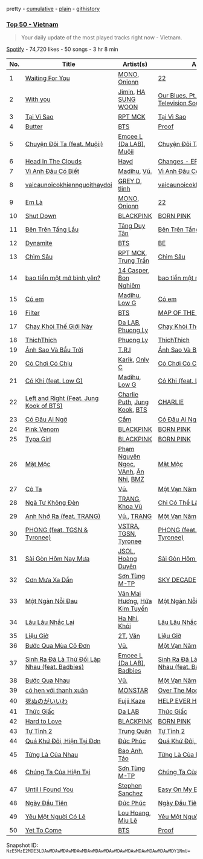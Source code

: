 pretty - [cumulative](/playlists/cumulative/37i9dQZEVXbLdGSmz6xilI.md) - [plain](/playlists/plain/37i9dQZEVXbLdGSmz6xilI) - [githistory](https://github.githistory.xyz/mackorone/spotify-playlist-archive/blob/main/playlists/plain/37i9dQZEVXbLdGSmz6xilI)

### [Top 50 \- Vietnam](https://open.spotify.com/playlist/37i9dQZEVXbLdGSmz6xilI)

> Your daily update of the most played tracks right now \- Vietnam.

[Spotify](https://open.spotify.com/user/spotify) - 74,720 likes - 50 songs - 3 hr 8 min

| No. | Title | Artist(s) | Album | Length |
|---|---|---|---|---|
| 1 | [Waiting For You](https://open.spotify.com/track/5hkAuvgkOrd4KpDOlCNsvW) | [MONO](https://open.spotify.com/artist/5jTFNkoZebPnX90CbB3F2A), [Onionn](https://open.spotify.com/artist/25M5YMbLCbYDSFPhQXYE8c) | [22](https://open.spotify.com/album/3lZ0sW4znNieFHxGdyWXCj) | 4:25 |
| 2 | [With you](https://open.spotify.com/track/2gzhQaCTeNgxpeB2TPllyY) | [Jimin](https://open.spotify.com/artist/1oSPZhvZMIrWW5I41kPkkY), [HA SUNG WOON](https://open.spotify.com/artist/3OBkZ9NG8F0Fn4oNpg0yuU) | [Our Blues, Pt\. 4 \(Original Television Soundtrack\)](https://open.spotify.com/album/3Zu8uym76sjmYEGTFsXnSy) | 3:21 |
| 3 | [Tại Vì Sao](https://open.spotify.com/track/5yrPkBvOBvqfSjDhoRzDlO) | [RPT MCK](https://open.spotify.com/artist/1zSv9qZANOWB4HRE8sxeTL) | [Tại Vì Sao](https://open.spotify.com/album/5DZXXrAKNwD0c0Avrs5W9j) | 3:23 |
| 4 | [Butter](https://open.spotify.com/track/6jjYDGxVJsWS0a5wlVF5vS) | [BTS](https://open.spotify.com/artist/3Nrfpe0tUJi4K4DXYWgMUX) | [Proof](https://open.spotify.com/album/6al2VdKbb6FIz9d7lU7WRB) | 2:44 |
| 5 | [Chuyện Đôi Ta \(feat\. Muộii\)](https://open.spotify.com/track/4CUvVaAYuXtvYURLFz7EIL) | [Emcee L \(Da LAB\)](https://open.spotify.com/artist/4bPYvyUn1mWwUwIW57oST2), [Muộii](https://open.spotify.com/artist/1Tdy7LZnrufTyuEbgDi1D8) | [Chuyện Đôi Ta \(feat\. Muộii\)](https://open.spotify.com/album/5tFSjs5VsM2EwoA2Px6jqo) | 3:28 |
| 6 | [Head In The Clouds](https://open.spotify.com/track/3CeKc83EsgRPItgvlDHo5B) | [Hayd](https://open.spotify.com/artist/1adGvsK8A0XG2D18ufk7fZ) | [Changes \- EP](https://open.spotify.com/album/1GknYqyoJ7ZHn8ch5PJipt) | 3:04 |
| 7 | [Vì Anh Đâu Có Biết](https://open.spotify.com/track/6VXVYATpQXEIoZ97NnWCmn) | [Madihu](https://open.spotify.com/artist/1OIYKbmhG0RxPXvVPNj3NN), [Vũ.](https://open.spotify.com/artist/57g2v7gJZepcwsuwssIfZs) | [Vì Anh Đâu Có Biết](https://open.spotify.com/album/3C5z2dMU7D6VLpnNtYujPJ) | 4:01 |
| 8 | [vaicaunoicokhiennguoithaydoi](https://open.spotify.com/track/25h0TqC9H3BcMA7KjK5nHK) | [GREY D](https://open.spotify.com/artist/6d0dLenjy5CnR5ZMn2agiV), [tlinh](https://open.spotify.com/artist/3diftVOq7aEIebXKkC34oR) | [vaicaunoicokhiennguoithaydoi](https://open.spotify.com/album/5Gu0Ldddj2f6a0q5gitIok) | 3:45 |
| 9 | [Em Là](https://open.spotify.com/track/6A1IbMKwjvXibcrU1sdqKH) | [MONO](https://open.spotify.com/artist/5jTFNkoZebPnX90CbB3F2A), [Onionn](https://open.spotify.com/artist/25M5YMbLCbYDSFPhQXYE8c) | [22](https://open.spotify.com/album/3lZ0sW4znNieFHxGdyWXCj) | 3:17 |
| 10 | [Shut Down](https://open.spotify.com/track/7gRFDGEzF9UkBV233yv2dc) | [BLACKPINK](https://open.spotify.com/artist/41MozSoPIsD1dJM0CLPjZF) | [BORN PINK](https://open.spotify.com/album/0kbZ4ZNRs76sSFeGUEErFM) | 2:55 |
| 11 | [Bên Trên Tầng Lầu](https://open.spotify.com/track/0Cy7uOfTjJrmHkNEPBBZxf) | [Tăng Duy Tân](https://open.spotify.com/artist/1n9JKdEdLxrbgJiqz1WZFJ) | [Bên Trên Tầng Lầu](https://open.spotify.com/album/3YTsTxFi7qKmDx2TqlpYKG) | 3:04 |
| 12 | [Dynamite](https://open.spotify.com/track/5QDLhrAOJJdNAmCTJ8xMyW) | [BTS](https://open.spotify.com/artist/3Nrfpe0tUJi4K4DXYWgMUX) | [BE](https://open.spotify.com/album/6nYfHQnvkvOTNHnOhDT3sr) | 3:19 |
| 13 | [Chìm Sâu](https://open.spotify.com/track/4ih9noxBfg7euMjCPO0qNH) | [RPT MCK](https://open.spotify.com/artist/1zSv9qZANOWB4HRE8sxeTL), [Trung Trần](https://open.spotify.com/artist/2v14NO80QYditUms7sbEIZ) | [Chìm Sâu](https://open.spotify.com/album/2AZXUAGWs90yNEUC4biubs) | 2:36 |
| 14 | [bao tiền một mớ bình yên?](https://open.spotify.com/track/3wn8HJNjkY4wzTBy35ZvQ6) | [14 Casper](https://open.spotify.com/artist/0zo8kCJVktn7oPnzpkbC2p), [Bon Nghiêm](https://open.spotify.com/artist/6hnfLIkvDl6pjlAe1YRGXY) | [bao tiền một mớ bình yên?](https://open.spotify.com/album/5O0csa2fMgpO8DwEhwThRV) | 5:00 |
| 15 | [Có em](https://open.spotify.com/track/6Hs2xIgB8nzyGFDvVA8lFa) | [Madihu](https://open.spotify.com/artist/1OIYKbmhG0RxPXvVPNj3NN), [Low G](https://open.spotify.com/artist/6TITnFVRcl0AcZ4syE7Toe) | [Có em](https://open.spotify.com/album/7nvdYW7qe9f1DT7pZ1EXDg) | 3:38 |
| 16 | [Filter](https://open.spotify.com/track/4bZZVcgWWMWPBwzTTp642w) | [BTS](https://open.spotify.com/artist/3Nrfpe0tUJi4K4DXYWgMUX) | [MAP OF THE SOUL : 7](https://open.spotify.com/album/5W1XY5ucNATjTULERvXx9j) | 3:00 |
| 17 | [Chạy Khỏi Thế Giới Này](https://open.spotify.com/track/5ECHJ1llWBNYLVCYrllD3x) | [Da LAB](https://open.spotify.com/artist/6zUWZmyi5MLOEynQ5wCI5f), [Phuong Ly](https://open.spotify.com/artist/5Kh0ta0UY4uJ4g2CIdq9V9) | [Chạy Khỏi Thế Giới Này](https://open.spotify.com/album/50HY9g20cVF2PKCYmy5LFZ) | 4:15 |
| 18 | [ThichThich](https://open.spotify.com/track/3wUp8eCTshIrJcYbjWaoyP) | [Phuong Ly](https://open.spotify.com/artist/5Kh0ta0UY4uJ4g2CIdq9V9) | [ThichThich](https://open.spotify.com/album/4AitP1QgqnYpEpx8KY07IA) | 4:01 |
| 19 | [Ánh Sao Và Bầu Trời](https://open.spotify.com/track/5iZHnufFUgATzrpGgH1K0W) | [T.R.I](https://open.spotify.com/artist/2rVYwIYNEsMxtt8j5yemHb) | [Ánh Sao Và Bầu Trời](https://open.spotify.com/album/1JLUfM3IFpFyBSyhNQWkYw) | 4:20 |
| 20 | [Có Chơi Có Chịu](https://open.spotify.com/track/2pYFHEy0xp48Le5Bfw5vcX) | [Karik](https://open.spotify.com/artist/2Bwp23pD4UVsSkchHDZw4F), [Only C](https://open.spotify.com/artist/5GBXwBVQufRCmwI1bNRIUo) | [Có Chơi Có Chịu](https://open.spotify.com/album/4N7qnvyotrQcxAF8fKqO4e) | 3:43 |
| 21 | [Có Khi \(feat\. Low G\)](https://open.spotify.com/track/7MObIQOs5ESkbcihA9dcsz) | [Madihu](https://open.spotify.com/artist/1OIYKbmhG0RxPXvVPNj3NN), [Low G](https://open.spotify.com/artist/6TITnFVRcl0AcZ4syE7Toe) | [Có Khi \(feat\. Low G\)](https://open.spotify.com/album/1JYvtEw17jdrUi8Ej9IFWg) | 4:19 |
| 22 | [Left and Right \(Feat\. Jung Kook of BTS\)](https://open.spotify.com/track/5Odq8ohlgIbQKMZivbWkEo) | [Charlie Puth](https://open.spotify.com/artist/6VuMaDnrHyPL1p4EHjYLi7), [Jung Kook](https://open.spotify.com/artist/6HaGTQPmzraVmaVxvz6EUc), [BTS](https://open.spotify.com/artist/3Nrfpe0tUJi4K4DXYWgMUX) | [CHARLIE](https://open.spotify.com/album/5Jk4Eg7pxYhDrWJCVVzmMt) | 2:34 |
| 23 | [Có Đâu Ai Ngờ](https://open.spotify.com/track/5OE0IzdS8Bs4UaLvDoTXKD) | [Cầm](https://open.spotify.com/artist/56vNGG0GJtL6p8ltx7cLvj) | [Có Đâu Ai Ngờ](https://open.spotify.com/album/706NYXSqVRFvEn2L4GFahN) | 3:40 |
| 24 | [Pink Venom](https://open.spotify.com/track/5zwwW9Oq7ubSxoCGyW1nbY) | [BLACKPINK](https://open.spotify.com/artist/41MozSoPIsD1dJM0CLPjZF) | [BORN PINK](https://open.spotify.com/album/0kbZ4ZNRs76sSFeGUEErFM) | 3:06 |
| 25 | [Typa Girl](https://open.spotify.com/track/0L8LOav65XwLjCLS11gNPD) | [BLACKPINK](https://open.spotify.com/artist/41MozSoPIsD1dJM0CLPjZF) | [BORN PINK](https://open.spotify.com/album/7jaSNQUBJbvfbZHLNFrV7P) | 2:59 |
| 26 | [Mặt Mộc](https://open.spotify.com/track/3dvkpe9FEekxxgaQtxOHQI) | [Phạm Nguyên Ngọc](https://open.spotify.com/artist/2Xlia1jlI7JDki4Xa42uyK), [VAnh](https://open.spotify.com/artist/4QC9UUJeYEo4wnbTvuOHLo), [Ân Nhi](https://open.spotify.com/artist/7zwJ09FAPbh7EJYvwEAqDD), [BMZ](https://open.spotify.com/artist/3euFcFd5Dc7JAz6t7oKg7m) | [Mặt Mộc](https://open.spotify.com/album/5Af8YESOWf6nK6BcLh3hkA) | 3:34 |
| 27 | [Cô Ta](https://open.spotify.com/track/2LhaQUFez282XCuTDSTDcV) | [Vũ.](https://open.spotify.com/artist/57g2v7gJZepcwsuwssIfZs) | [Một Vạn Năm](https://open.spotify.com/album/4nfpHvg7KFcAUTg6yajpvN) | 3:34 |
| 28 | [Ngã Tư Không Đèn](https://open.spotify.com/track/73fFRs03s0gtjggfMW213L) | [TRANG](https://open.spotify.com/artist/2knyDFP4xw9wZEWA98JX6b), [Khoa Vũ](https://open.spotify.com/artist/4OqYnPUq6VwNMacIwwbWGw) | [Chỉ Có Thể Là Anh](https://open.spotify.com/album/1Ln8SYXthP1VIVaQPDmZH9) | 3:38 |
| 29 | [Anh Nhớ Ra \(feat\. TRANG\)](https://open.spotify.com/track/7eDrdQ7PK9Xm1CZCKWsgmH) | [Vũ.](https://open.spotify.com/artist/57g2v7gJZepcwsuwssIfZs), [TRANG](https://open.spotify.com/artist/2knyDFP4xw9wZEWA98JX6b) | [Một Vạn Năm](https://open.spotify.com/album/4nfpHvg7KFcAUTg6yajpvN) | 4:36 |
| 30 | [PHONG \(feat\. TGSN & Tyronee\)](https://open.spotify.com/track/0ibp5h8QATkvC6P5cO5TUV) | [VSTRA](https://open.spotify.com/artist/2aMo0CYbTieTisS0BlWc59), [TGSN](https://open.spotify.com/artist/2OkxNsNz7QXCBwlME0fSsk), [Tyronee](https://open.spotify.com/artist/04xz9bIBYTIqEpmRvQkfvu) | [PHONG \(feat\. TGSN & Tyronee\)](https://open.spotify.com/album/2miKCUKYhXGekJDx4ZsxiI) | 3:32 |
| 31 | [Sài Gòn Hôm Nay Mưa](https://open.spotify.com/track/1xoadYaxtOp9gHDwgmPDuz) | [JSOL](https://open.spotify.com/artist/6EybZ5zwPNEtEngfrEMevN), [Hoàng Duyên](https://open.spotify.com/artist/3LbBKYlyMaATS8IIe7HJ0d) | [Sài Gòn Hôm Nay Mưa](https://open.spotify.com/album/3uvFlg7afslUUJh43G2xwX) | 4:07 |
| 32 | [Cơn Mưa Xa Dần](https://open.spotify.com/track/59u8Iu6cAugFqtA1avGFRT) | [Sơn Tùng M\-TP](https://open.spotify.com/artist/5dfZ5uSmzR7VQK0udbAVpf) | [SKY DECADE](https://open.spotify.com/album/7r2UDe86W9yNHVymWu02xG) | 3:16 |
| 33 | [Một Ngàn Nỗi Đau](https://open.spotify.com/track/05X3a0YGmS1rbH50aL8lGF) | [Văn Mai Hương](https://open.spotify.com/artist/63SNH9m8M034lCGELVC1dm), [Hứa Kim Tuyền](https://open.spotify.com/artist/3Ufoo4BPShhahtCSjgpBLP) | [Một Ngàn Nỗi Đau](https://open.spotify.com/album/3STAYL3gX9aQx2oi3yslIz) | 5:21 |
| 34 | [Lâu Lâu Nhắc Lại](https://open.spotify.com/track/5B66uVtd4X6Tls9I2VQm4N) | [Ha Nhi](https://open.spotify.com/artist/3XOuN4VDN4EL0GjKov5mWL), [Khói](https://open.spotify.com/artist/3FZ4GX2mWNn7XElse3fQWd) | [Lâu Lâu Nhắc Lại](https://open.spotify.com/album/6RLMsEvmNeILizkH0RRNQ0) | 4:30 |
| 35 | [Liệu Giờ](https://open.spotify.com/track/2EZtTS76x5M6hK96CLclPd) | [2T](https://open.spotify.com/artist/5a9t9Ace3c3WLhwlYXsTGH), [Văn](https://open.spotify.com/artist/6BXLroL2A91OYnzzYOTDJv) | [Liệu Giờ](https://open.spotify.com/album/1aRGbHftmJqclyoYJT8q6c) | 4:18 |
| 36 | [Bước Qua Mùa Cô Đơn](https://open.spotify.com/track/6uxuJ8Fr1AAfSPJUF9N1yr) | [Vũ.](https://open.spotify.com/artist/57g2v7gJZepcwsuwssIfZs) | [Một Vạn Năm](https://open.spotify.com/album/4nfpHvg7KFcAUTg6yajpvN) | 4:38 |
| 37 | [Sinh Ra Đã Là Thứ Đối Lập Nhau \(feat\. Badbies\)](https://open.spotify.com/track/5BTzf3doGTigDIYUFtbkI9) | [Emcee L \(Da LAB\)](https://open.spotify.com/artist/4bPYvyUn1mWwUwIW57oST2), [Badbies](https://open.spotify.com/artist/2ZjO6APYelcHcLd2pWMx8x) | [Sinh Ra Đã Là Thứ Đối Lập Nhau \(feat\. Badbies\)](https://open.spotify.com/album/5vJ5JDNypTPlAc5yv3du8s) | 3:54 |
| 38 | [Bước Qua Nhau](https://open.spotify.com/track/38rjRVqEHSlDRrDWDvjkqW) | [Vũ.](https://open.spotify.com/artist/57g2v7gJZepcwsuwssIfZs) | [Một Vạn Năm](https://open.spotify.com/album/4nfpHvg7KFcAUTg6yajpvN) | 4:17 |
| 39 | [có hẹn với thanh xuân](https://open.spotify.com/track/54UNNgtE3zzERwTuWSQLqd) | [MONSTAR](https://open.spotify.com/artist/2CLdtsyD2NsTOBBOVr7fi8) | [Over The Moon](https://open.spotify.com/album/4bC0p7T5Wy2kqCuQ0uK4D7) | 3:38 |
| 40 | [死ぬのがいいわ](https://open.spotify.com/track/0HYAsQwJIO6FLqpyTeD3l6) | [Fujii Kaze](https://open.spotify.com/artist/6bDWAcdtVR3WHz2xtiIPUi) | [HELP EVER HURT NEVER](https://open.spotify.com/album/03QiFOKDh6xMiSTkOnsmMG) | 3:05 |
| 41 | [Thức Giấc](https://open.spotify.com/track/1MiJk3dXC5jzhvLFP0dUM7) | [Da LAB](https://open.spotify.com/artist/6zUWZmyi5MLOEynQ5wCI5f) | [Thức Giấc](https://open.spotify.com/album/5g1CmwPBfBGvODvhQdi9oi) | 4:29 |
| 42 | [Hard to Love](https://open.spotify.com/track/3MJhPqL2IgGs7gHEB2M35q) | [BLACKPINK](https://open.spotify.com/artist/41MozSoPIsD1dJM0CLPjZF) | [BORN PINK](https://open.spotify.com/album/7jaSNQUBJbvfbZHLNFrV7P) | 2:42 |
| 43 | [Tự Tình 2](https://open.spotify.com/track/4AT7ZRCPu3jDxA4Y22IO22) | [Trung Quân](https://open.spotify.com/artist/5Cf9nBDNc99UFkq9Yqap7Q) | [Tự Tình 2](https://open.spotify.com/album/644Tj4OPFEO8PtpgWhbvug) | 4:50 |
| 44 | [Quá Khứ Đôi, Hiện Tại Đơn](https://open.spotify.com/track/5Fmtix3LkYpcXI7nVFpEyC) | [Đức Phúc](https://open.spotify.com/artist/5FWPIKz9czXWaiNtw45KQs) | [Quá Khứ Đôi, Hiện Tại Đơn](https://open.spotify.com/album/4qEl0OfTTPs6x8U2i62hYn) | 5:10 |
| 45 | [Từng Là Của Nhau](https://open.spotify.com/track/5KYv3kORBKUmVEoqbRRWxt) | [Bao Anh](https://open.spotify.com/artist/4fCHhderLwLacsIOIKgu3J), [Táo](https://open.spotify.com/artist/23xCr75lKvnFvKi8ImHE7S) | [Từng Là Của Nhau](https://open.spotify.com/album/59xrACzg1Ip2ellb2JSzCN) | 4:29 |
| 46 | [Chúng Ta Của Hiện Tại](https://open.spotify.com/track/17iGUekw5nFt5mIRJcUm3R) | [Sơn Tùng M\-TP](https://open.spotify.com/artist/5dfZ5uSmzR7VQK0udbAVpf) | [Chúng Ta Của Hiện Tại](https://open.spotify.com/album/6oT0WOEPWOxsa2Vmnkxwxa) | 5:01 |
| 47 | [Until I Found You](https://open.spotify.com/track/6VhuP99TE6gYNQRJIlAWFD) | [Stephen Sanchez](https://open.spotify.com/artist/5XKFrudbV4IiuE5WuTPRmT) | [Easy On My Eyes](https://open.spotify.com/album/6BUPtXbb2tspYnkVdg5Ef7) | 2:56 |
| 48 | [Ngày Đầu Tiên](https://open.spotify.com/track/5Msoarj5hk9LguTtiIyqug) | [Đức Phúc](https://open.spotify.com/artist/5FWPIKz9czXWaiNtw45KQs) | [Ngày Đầu Tiên](https://open.spotify.com/album/2vki9hRAipW0SbK0A0c92W) | 3:28 |
| 49 | [Yêu Một Người Có Lẽ](https://open.spotify.com/track/2o4dDfLK6NVI7TjBm5VoMv) | [Lou Hoang](https://open.spotify.com/artist/75Ki5hBCOpDtKGoFyTvLxP), [Miu Lê](https://open.spotify.com/artist/4e5LAUvM35jleGg8gElTsP) | [Yêu Một Người Có Lẽ](https://open.spotify.com/album/5ct4cb4xmcTrd9hfLFVQXb) | 4:13 |
| 50 | [Yet To Come](https://open.spotify.com/track/10SRMwb9EuVS1K9rYsBfHQ) | [BTS](https://open.spotify.com/artist/3Nrfpe0tUJi4K4DXYWgMUX) | [Proof](https://open.spotify.com/album/6al2VdKbb6FIz9d7lU7WRB) | 3:13 |

Snapshot ID: `NzE5MzE2MDE3LDAwMDAwMDAwMDAwMDAwMDAwMDAwMDAwMDAwMDAwMDAwMDAwMDY1NmU=`
